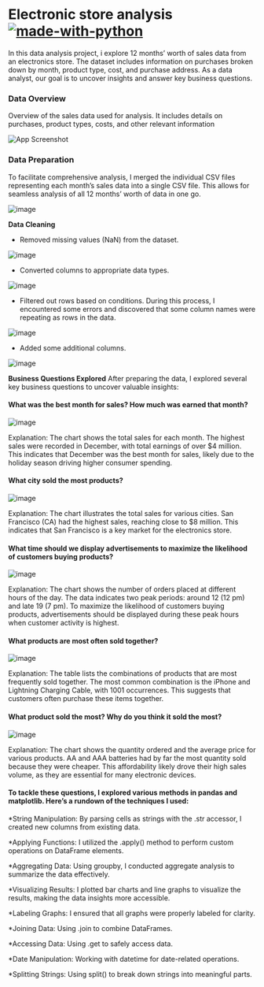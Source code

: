 # Electronic store analysis  [![made-with-python](https://img.shields.io/badge/Made%20with-Python-1f425f.svg)](https://www.python.org/)

In this data analysis project, i explore 12 months’ worth of sales data from an electronics store. The dataset includes information on purchases broken down by month, product type, cost, and purchase address. As a data analyst, our goal is to uncover insights and answer key business questions.
### Data Overview

Overview of the sales data used for analysis. It includes details on purchases, product types, costs, and other relevant information

![App Screenshot](https://snipboard.io/31niNx.jpg)
### Data Preparation

To facilitate comprehensive analysis, I merged the individual CSV files representing each month’s sales data into a single CSV file. This allows for seamless analysis of all 12 months’ worth of data in one go.

![image](https://github.com/user-attachments/assets/850d36e9-8eed-45fb-9b9a-7cf53bdf1c87)

**Data Cleaning**

- Removed missing values (NaN) from the dataset.

![image](https://github.com/user-attachments/assets/f96bbdee-355d-463e-bda7-9bc35b714838)

- Converted columns to appropriate data types.

![image](https://github.com/user-attachments/assets/cee29e3f-439e-480f-ab64-6cdb5f020c7e)

- Filtered out rows based on conditions. During this process, I encountered some errors and discovered that some column names were repeating as rows in the data.

![image](https://github.com/user-attachments/assets/69a3a057-3aaf-44fe-a98e-1226dcd45879)

- Added some additional columns.

![image](https://github.com/user-attachments/assets/136bc0a7-1542-444b-9ba0-3d078a63b174)

**Business Questions Explored**
After preparing the data, I explored several key business questions to uncover valuable insights:

#### What was the best month for sales? How much was earned that month?

![image](https://github.com/user-attachments/assets/43f8dc4f-5fe6-4f01-85fe-325f5d44780f)

Explanation: The chart shows the total sales for each month. The highest sales were recorded in December, with total earnings of over $4 million. This indicates that December was the best month for sales, likely due to the holiday season driving higher consumer spending.

#### What city sold the most products?

![image](https://github.com/user-attachments/assets/7fd075d5-220d-4f81-beb7-b18250f8a9a5)

Explanation: The chart illustrates the total sales for various cities. San Francisco (CA) had the highest sales, reaching close to $8 million. This indicates that San Francisco is a key market for the electronics store.

#### What time should we display advertisements to maximize the likelihood of customers buying products?

![image](https://github.com/user-attachments/assets/051131fe-d0f4-46d2-b058-966852bf4c2b)

Explanation: The chart shows the number of orders placed at different hours of the day. The data indicates two peak periods: around 12 (12 pm) and late 19 (7 pm). To maximize the likelihood of customers buying products, advertisements should be displayed during these peak hours when customer activity is highest.

#### What products are most often sold together?

![image](https://github.com/user-attachments/assets/c8119e65-8daa-4f7b-85a0-d27a106e6bcd)

Explanation: The table lists the combinations of products that are most frequently sold together. The most common combination is the iPhone and Lightning Charging Cable, with 1001 occurrences. This suggests that customers often purchase these items together.

#### What product sold the most? Why do you think it sold the most?

![image](https://github.com/user-attachments/assets/598d2773-c736-4891-aec8-69bea961f9cb)

Explanation: The chart shows the quantity ordered and the average price for various products. AA and AAA batteries had by far the most quantity sold because they were cheaper. This affordability likely drove their high sales volume, as they are essential for many electronic devices.

#### To tackle these questions, I explored various methods in pandas and matplotlib. Here’s a rundown of the techniques I used:

*String Manipulation: By parsing cells as strings with the .str accessor, I created new columns from existing data.

*Applying Functions: I utilized the .apply() method to perform custom operations on DataFrame elements.

*Aggregating Data: Using groupby, I conducted aggregate analysis to summarize the data effectively.

*Visualizing Results: I plotted bar charts and line graphs to visualize the results, making the data insights more accessible.

*Labeling Graphs: I ensured that all graphs were properly labeled for clarity.

*Joining Data: Using .join to combine DataFrames.

*Accessing Data: Using .get to safely access data.

*Date Manipulation: Working with datetime for date-related operations.

*Splitting Strings: Using split() to break down strings into meaningful parts.
